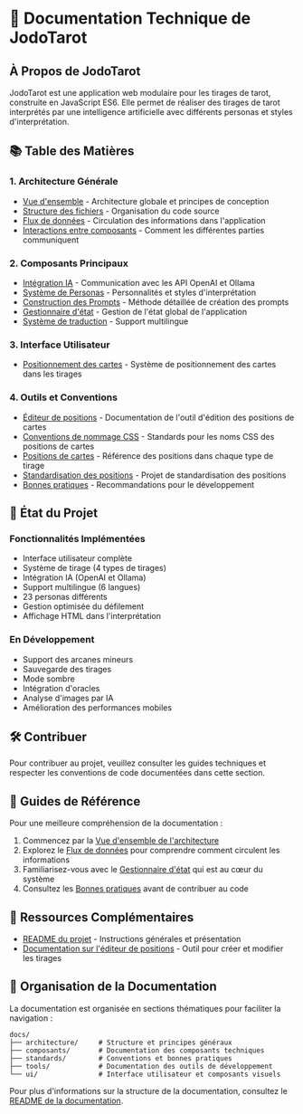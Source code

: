 # 🔮 Documentation Technique de JodoTarot

## À Propos de JodoTarot

JodoTarot est une application web modulaire pour les tirages de tarot, construite en JavaScript ES6. Elle permet de réaliser des tirages de tarot interprétés par une intelligence artificielle avec différents personas et styles d'interprétation.

## 📚 Table des Matières

### 1. Architecture Générale
- [Vue d'ensemble](architecture/vue-ensemble.md) - Architecture globale et principes de conception
- [Structure des fichiers](architecture/structure-fichiers.md) - Organisation du code source
- [Flux de données](architecture/flux-donnees.md) - Circulation des informations dans l'application
- [Interactions entre composants](architecture/interactions-composants.md) - Comment les différentes parties communiquent

### 2. Composants Principaux
- [Intégration IA](composants/integration-ia.md) - Communication avec les API OpenAI et Ollama
- [Système de Personas](composants/personas.md) - Personnalités et styles d'interprétation
- [Construction des Prompts](composants/construction-prompts.md) - Méthode détaillée de création des prompts
- [Gestionnaire d'état](composants/state-manager.md) - Gestion de l'état global de l'application
- [Système de traduction](composants/traduction.md) - Support multilingue

### 3. Interface Utilisateur
- [Positionnement des cartes](ui/positionnement-cartes.md) - Système de positionnement des cartes dans les tirages

### 4. Outils et Conventions
- [Éditeur de positions](tools/spread-editor.md) - Documentation de l'outil d'édition des positions de cartes
- [Conventions de nommage CSS](standards/css-naming-conventions.md) - Standards pour les noms CSS des positions de cartes
- [Positions de cartes](standards/card-positions.md) - Référence des positions dans chaque type de tirage
- [Standardisation des positions](standards/tarot-position-standardization.md) - Projet de standardisation des positions
- [Bonnes pratiques](standards/bonnes-pratiques.md) - Recommandations pour le développement

## 🔄 État du Projet

### Fonctionnalités Implémentées
- Interface utilisateur complète
- Système de tirage (4 types de tirages)
- Intégration IA (OpenAI et Ollama)
- Support multilingue (6 langues)
- 23 personas différents
- Gestion optimisée du défilement
- Affichage HTML dans l'interprétation

### En Développement
- Support des arcanes mineurs
- Sauvegarde des tirages
- Mode sombre
- Intégration d'oracles
- Analyse d'images par IA
- Amélioration des performances mobiles

## 🛠️ Contribuer
Pour contribuer au projet, veuillez consulter les guides techniques et respecter les conventions de code documentées dans cette section.

## 📖 Guides de Référence

Pour une meilleure compréhension de la documentation :

1. Commencez par la [Vue d'ensemble de l'architecture](architecture/vue-ensemble.md)
2. Explorez le [Flux de données](architecture/flux-donnees.md) pour comprendre comment circulent les informations
3. Familiarisez-vous avec le [Gestionnaire d'état](composants/state-manager.md) qui est au cœur du système
4. Consultez les [Bonnes pratiques](standards/bonnes-pratiques.md) avant de contribuer au code

## 🔗 Ressources Complémentaires

- [README du projet](../README.md) - Instructions générales et présentation
- [Documentation sur l'éditeur de positions](tools/spread-editor.md) - Outil pour créer et modifier les tirages

## 📂 Organisation de la Documentation

La documentation est organisée en sections thématiques pour faciliter la navigation :

```
docs/
├── architecture/     # Structure et principes généraux
├── composants/       # Documentation des composants techniques
├── standards/        # Conventions et bonnes pratiques
├── tools/            # Documentation des outils de développement
└── ui/               # Interface utilisateur et composants visuels
```

Pour plus d'informations sur la structure de la documentation, consultez le [README de la documentation](README.md). 